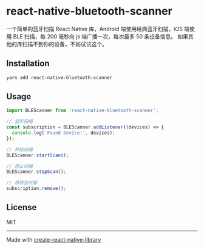 # react-native-bluetooth-scanner

一个简单的蓝牙扫描 React Native 库，Android 端使用经典蓝牙扫描，iOS 端使用 BLE 扫描，每 200 毫秒向 js 端广播一次，每次最多 50 条设备信息。
如果其他的库扫描不到你的设备，不妨试试这个。

## Installation

```sh
yarn add react-native-bluetooth-scanner
```

## Usage


```js
import BLEScanner from 'react-native-bluetooth-scanner';

// 监听扫描
const subscription = BLEScanner.addListener((devices) => {
  console.log('Found Device:', devices);
});

// 开始扫描
BLEScanner.startScan();

// 停止扫描
BLEScanner.stopScan();

// 移除监听器
subscription.remove();
```

## License

MIT

---

Made with [create-react-native-library](https://github.com/callstack/react-native-builder-bob)
